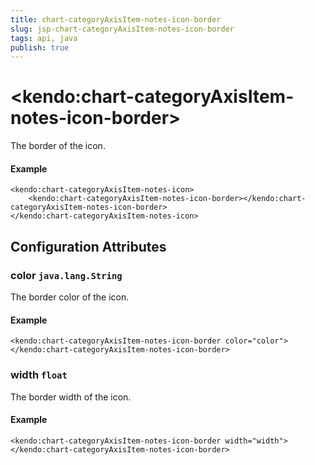 ```yaml
---
title: chart-categoryAxisItem-notes-icon-border
slug: jsp-chart-categoryAxisItem-notes-icon-border
tags: api, java
publish: true
---
```


# \<kendo:chart-categoryAxisItem-notes-icon-border\>

The border of the icon.

#### Example
    <kendo:chart-categoryAxisItem-notes-icon>
        <kendo:chart-categoryAxisItem-notes-icon-border></kendo:chart-categoryAxisItem-notes-icon-border>
    </kendo:chart-categoryAxisItem-notes-icon>

## Configuration Attributes

### color `java.lang.String`

The border color of the icon.

#### Example
    <kendo:chart-categoryAxisItem-notes-icon-border color="color">
    </kendo:chart-categoryAxisItem-notes-icon-border>

### width `float`

The border width of the icon.

#### Example
    <kendo:chart-categoryAxisItem-notes-icon-border width="width">
    </kendo:chart-categoryAxisItem-notes-icon-border>

